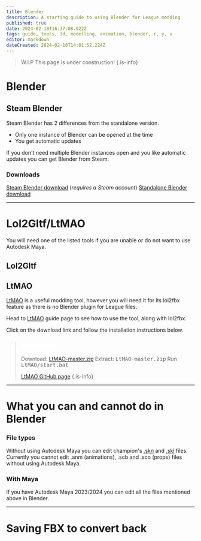 ```yaml
---
title: Blender
description: A starting guide to using Blender for League modding
published: true
date: 2024-02-10T16:37:08.922Z
tags: guide, tools, 3d, modelling, animation, blender, r, y, u
editor: markdown
dateCreated: 2024-02-10T14:01:52.224Z
---
```


>W.I.P
This page is under construction!
{.is-info}
# Blender
## Steam Blender

Steam Blender has 2 differences from the standalone version.
- Only one instance of Blender can be opened at the time
- You get automatic updates

If you don't need multiple Blender instances open and you like automatic updates you can get Blender from Steam.

### Downloads
<a href="https://store.steampowered.com/app/365670/Blender/">Steam Blender download</a> (*requires a Steam account*)
<a href="https://www.blender.org/download/">Standalone Blender download</a>

---
# Lol2Gltf/LtMAO
You will need one of the listed tools if you are unable or do not want to use Autodesk Maya.
## Lol2Gltf
<!--TBD-->
<!--LINK TO THE PAGE FOR THE TUTORIAL WHEN ITS CREATED-->
## LtMAO
<!--CHANGE THE LTMAO LINK IF THE PAGE GETS MADE WITH A DIFFERENT LINK-->
<a href="LtMAO">LtMAO</a> is a useful modding tool, however you will need it for its lol2fbx feature as there is no Blender plugin for League files.

<!--ADD AN IMAGE OF THE INSTALL GUIDE ON LTMAO GITHUB-->
Head to <a href="LtMAO">LtMAO</a> guide page to see how to use the tool, along with lol2fbx.
<!--L-->
Click on the download link and follow the installation instructions below.
> ### <p><span style="color:#ffffff">Installation</span>
> Download: <a href="https://github.com/tarngaina/LtMAO/archive/refs/heads/master.zip">LtMAO-master.zip</a>
> Extract: <kbd>LtMAO-master.zip</kbd>
> Run <kbd>LtMAO/start.bat</kbd>
>
> <a href="https://github.com/tarngaina/LtMAO?tab=readme-ov-file">LtMAO GitHub page</a>
> {.is-info}
---
# What you can and cannot do in Blender
### File types
<!--ADD EXAMPLES OF ALL MENTIONED FILES AS SCREENSHOTS, CROSS OUT ONES YOU CANT DO IN BLENDER-->
Without using Autodesk Maya you can edit champion's <a href="https://wiki.vecslab.com/en/specific-guide/filetypes#skn">.skn</a> and [.skl](https://wiki.vecslab.com/en/specific-guide/filetypes#skl) files.
Currently you cannot edit .anm (animations), .scb and .sco (props) files without using Autodesk Maya.
  <!--ADD LINKS FOR MAYA PAGE TO WORDS AUTODESK MAYA-->
### With Maya
If you have Autodesk Maya 2023/2024 you can edit all the files mentioned above in Blender.
<!--EXPLAIN CONVERTING FILES FROM BLENDER FBX TO LEAGUE ANM-->

---

# Saving FBX to convert back
  <!--TBD-->



